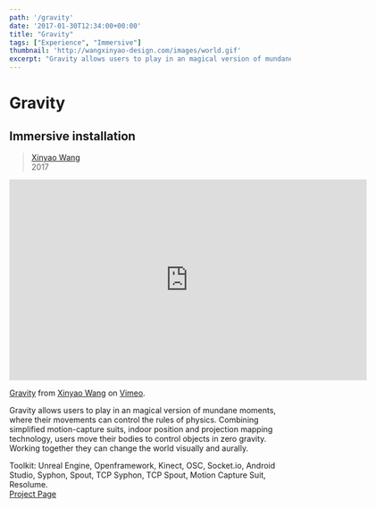 ```yaml
---
path: '/gravity'
date: '2017-01-30T12:34:00+00:00'
title: "Gravity"
tags: ["Experience", "Immersive"]
thumbnail: 'http://wangxinyao-design.com/images/world.gif'
excerpt: "Gravity allows users to play in an magical version of mundane moments, where their movements can control the rules of physics."
---
```

# Gravity
## Immersive installation
> [Xinyao Wang](http://wangxinyao-design.com/)  
> 2017

<iframe src="https://player.vimeo.com/video/216230174" width="640" height="360" frameborder="0" webkitallowfullscreen mozallowfullscreen allowfullscreen></iframe>
<p><a href="https://vimeo.com/216230174">Gravity</a> from <a href="https://vimeo.com/user33557684">Xinyao Wang</a> on <a href="https://vimeo.com">Vimeo</a>.</p>

Gravity allows users to play in an magical version of mundane moments, where their movements can control the rules of physics. Combining simplified motion-capture suits, indoor position and projection mapping technology, users move their bodies to control objects in zero gravity. Working together they can change the world visually and aurally.

Toolkit: Unreal Engine, Openframework, Kinect, OSC, Socket.io, Android Studio, Syphon, Spout, TCP Syphon, TCP Spout, Motion Capture Suit, Resolume.
<br>
<a class="btn btn-outline-primary" href="https://annekgoodfriend.github.io/Bootstrap_villageLIVE/" role="button">Project Page</a>